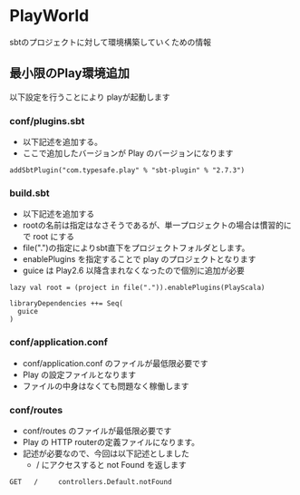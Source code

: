 # PlayWorld

sbtのプロジェクトに対して環境構築していくための情報

## 最小限のPlay環境追加

以下設定を行うことにより playが起動します

### conf/plugins.sbt

- 以下記述を追加する。
- ここで追加したバージョンが Play のバージョンになります

```
addSbtPlugin("com.typesafe.play" % "sbt-plugin" % "2.7.3")
```

### build.sbt

- 以下記述を追加する
- rootの名前は指定はなさそうであるが、単一プロジェクトの場合は慣習的にで root にする
- file(".")の指定によりsbt直下をプロジェクトフォルダとします。
- enablePlugins を指定することで play のプロジェクトとなります
- guice は Play2.6 以降含まれなくなったので個別に追加が必要


```
lazy val root = (project in file(".")).enablePlugins(PlayScala)

libraryDependencies ++= Seq(
  guice
)
```

### conf/application.conf

- conf/application.conf のファイルが最低限必要です
- Play の設定ファイルとなります
- ファイルの中身はなくても問題なく稼働します

### conf/routes

- conf/routes のファイルが最低限必要です
- Play の HTTP routerの定義ファイルになります。
- 記述が必要なので、今回は以下記述としました
  - / にアクセスすると not Found を返します

```
GET   /     controllers.Default.notFound
``` 


